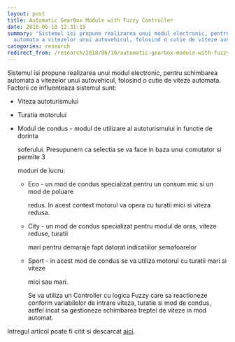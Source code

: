 ```yaml
---
layout: post
title: Automatic GearBox Module with Fuzzy Controller
date: 2018-06-10 12:31:19
summary: 'Sistemul isi propune realizarea unui modul electronic, pentru schimbarea
  automata a vitezelor unui autovehicul, folosind o cutie de viteze automata. '
categories: research
redirect_from: /research/2018/06/10/automatic-gearbox-module-with-fuzzy-controller/
---
```


Sistemul isi propune realizarea unui modul electronic, pentru schimbarea automata a vitezelor unui autovehicul, folosind o cutie de viteze automata. Factorii ce influenteaza sistemul sunt: 

* Viteza autoturismului 
* Turatia motorului 
* Modul de condus - modul de utilizare al autoturismului in functie de dorinta 

  soferului. Presupunem ca selectia se va face in baza unui comutator si permite 3 

  moduri de lucru: 
  * Eco - un mod de condus specializat pentru un consum mic si un mod de poluare 

    redus. In acest context motorul va opera cu turatii mici si viteza redusa. 
  * City - un mod de condus specializat pentru modul de oras, viteze reduse, turatii 

    mari pentru demaraje fapt datorat indicatiilor semafoarelor 
  * Sport - in acest mod de condus se va utiliza motorul cu turatii mari si viteze 

    mici sau mari. 

    Se va utiliza un Controller cu logica Fuzzy care sa reactioneze conform variabilelor de intrare viteza, turatie si mod de condus, astfel incat sa gestioneze schimbarea treptei de viteze in mod automat. 

Intregul articol poate fi citit si descarcat [aici](http://libgen.io/book/index.php?md5=6C1FF04E74F0AC17DB2E1A130291BDF8).